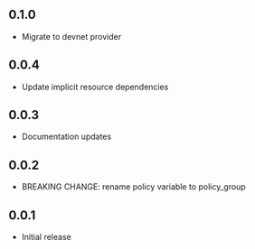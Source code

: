## 0.1.0

- Migrate to devnet provider

## 0.0.4

- Update implicit resource dependencies

## 0.0.3

- Documentation updates

## 0.0.2

- BREAKING CHANGE: rename policy variable to policy_group

## 0.0.1

- Initial release
